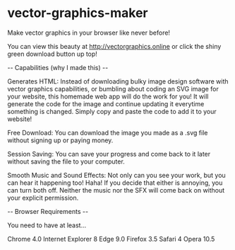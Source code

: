 # vector-graphics-maker

Make vector graphics in your browser like never before!

You can view this beauty at http://vectorgraphics.online or click the shiny green download button up top!


-- Capabilities (why I made this) --

Generates HTML: Instead of downloading bulky image design software with vector graphics capabilities, or bumbling about coding an SVG image for your website, this homemade web app will do the work for you! It will generate the code for the image and continue updating it everytime something is changed. Simply copy and paste the code to add it to your website!

Free Download: You can download the image you made as a .svg file without signing up or paying money.

Session Saving: You can save your progress and come back to it later without saving the file to your computer.

Smooth Music and Sound Effects: Not only can you see your work, but you can hear it happening too! Haha! If you decide that either is annoying, you can turn both off. Neither the music nor the SFX will come back on without your explicit permission.

-- Browser Requirements --

You need to have at least...

Chrome 4.0
Internet Explorer 8
Edge 9.0
Firefox 3.5
Safari 4
Opera 10.5
